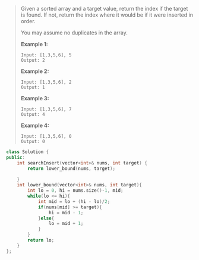> Given a sorted array and a target value, return the index if the target is found. If not, return the index where it would be if it were inserted in order.
>
> You may assume no duplicates in the array.
>
> **Example 1:**
>
> ```
> Input: [1,3,5,6], 5
> Output: 2
> ```
>
> **Example 2:**
>
> ```
> Input: [1,3,5,6], 2
> Output: 1
> ```
>
> **Example 3:**
>
> ```
> Input: [1,3,5,6], 7
> Output: 4
> ```
>
> **Example 4:**
>
> ```
> Input: [1,3,5,6], 0
> Output: 0
> ```

```cpp
class Solution {
public:
    int searchInsert(vector<int>& nums, int target) {
        return lower_bound(nums, target);
        
    }
    int lower_bound(vector<int>& nums, int target){
        int lo = 0, hi = nums.size()-1, mid;
        while(lo <= hi){
            int mid = lo + (hi - lo)/2;
            if(nums[mid] >= target){
                hi = mid - 1;
            }else{
                lo = mid + 1;
            }
        }
        return lo;
    }
};
```

